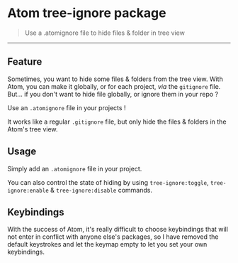 # Atom tree-ignore package

> Use a .atomignore file to hide files & folder in tree view

* * *

## Feature

Sometimes, you want to hide some files & folders from the tree view. With Atom, you can make it globally, or for each project, *via* the `gitignore` file.  
But... if you don't want to hide file globally, or ignore them in your repo ?

Use an `.atomignore` file in your projects !

It works like a regular `.gitignore` file, but only hide the files & folders in the Atom's tree view.

## Usage

Simply add an `.atomignore` file in your project.

You can also control the state of hiding by using `tree-ignore:toggle`, `tree-ignore:enable` & `tree-ignore:disable` commands.

## Keybindings

With the success of Atom, it's really difficult to choose keybindings that will not enter in conflict with anyone else's packages, so I have removed the default keystrokes and let the keymap empty to let you set your own keybindings.
